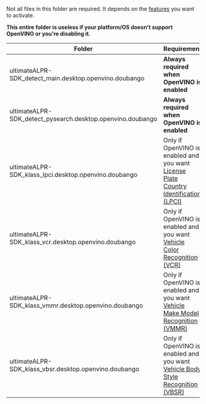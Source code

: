 Not all files in this folder are required. It depends on the [features](https://www.doubango.org/SDKs/anpr/docs/Features.html) you want to activate.

**This entire folder is useless if your platform/OS doesn't support OpenVINO or you're disabling it.**

| Folder | Requirement |
|-------- | --- |
| ultimateALPR-SDK_detect_main.desktop.openvino.doubango | **Always required when OpenVINO is enabled** |
| ultimateALPR-SDK_detect_pysearch.desktop.openvino.doubango | **Always required when OpenVINO is enabled** |
| ultimateALPR-SDK_klass_lpci.desktop.openvino.doubango | Only if OpenVINO is enabled and you want [License Plate Country Identification (LPCI)](https://www.doubango.org/SDKs/anpr/docs/Features.html#license-plate-country-identification-lpci) |
| ultimateALPR-SDK_klass_vcr.desktop.openvino.doubango | Only if OpenVINO is enabled and you want [Vehicle Color Recognition (VCR)](https://www.doubango.org/SDKs/anpr/docs/Features.html#vehicle-color-recognition-vcr) |
| ultimateALPR-SDK_klass_vmmr.desktop.openvino.doubango | Only if OpenVINO is enabled and you want [Vehicle Make Model Recognition (VMMR)](https://www.doubango.org/SDKs/anpr/docs/Features.html#vehicle-make-model-recognition-vmmr) |
| ultimateALPR-SDK_klass_vbsr.desktop.openvino.doubango | Only if OpenVINO is enabled and you want [Vehicle Body Style Recognition (VBSR)](https://www.doubango.org/SDKs/anpr/docs/Features.html#vehicle-body-style-recognition-vbsr) |
